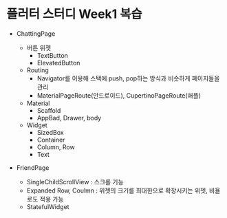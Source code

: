 # 플러터 스터디 Week1 복습

- ChattingPage
  - 버튼 위젯
    - TextButton
    - ElevatedButton
  - Routing
    - Navigator를 이용해 스택에 push, pop하는 방식과 비슷하게 페이지들을 관리
    - MaterialPageRoute(안드로이드), CupertinoPageRoute(애플)
  - Material
    - Scaffold
    - AppBad, Drawer, body
  - Widget
    - SizedBox
    - Container
    - Column, Row
    - Text

- FriendPage
  - SingleChildScrollView : 스크롤 기능
  - Expanded Row, Coulmn : 위젯의 크기를 최대한으로 확장시키는 위젯, 비율로도 적용 가능
  - StatefulWidget